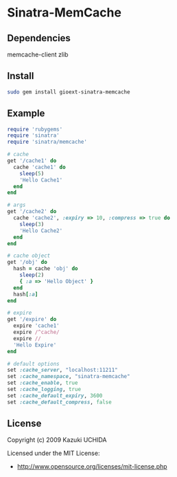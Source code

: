 # Sinatra-MemCache

## Dependencies

memcache-client
zlib

## Install

```bash
sudo gem install gioext-sinatra-memcache
```

## Example

```ruby
require 'rubygems'
require 'sinatra'
require 'sinatra/memcache'

# cache
get '/cache1' do
  cache 'cache1' do
    sleep(5)
    'Hello Cache1'
  end
end

# args
get '/cache2' do
  cache 'cache2', :expiry => 10, :compress => true do
    sleep(3)
    'Hello Cache2'
  end
end

# cache object
get '/obj' do
  hash = cache 'obj' do
    sleep(2)
    { :a => 'Hello Object' }
  end
  hash[:a]
end

# expire
get '/expire' do
  expire 'cache1'
  expire /^cache/
  expire //
  'Hello Expire'
end

# default options
set :cache_server, "localhost:11211"
set :cache_namespace, "sinatra-memcache"
set :cache_enable, true
set :cache_logging, true
set :cache_default_expiry, 3600
set :cache_default_compress, false
```

## License

Copyright (c) 2009 Kazuki UCHIDA

Licensed under the MIT License:

- http://www.opensource.org/licenses/mit-license.php

